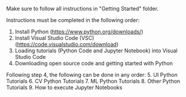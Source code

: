 Make sure to follow all instructions in "Getting Started" folder. 

Instructions must be completed in the following order:
  1. Install Python (https://www.python.org/downloads/)
  3. Install Visual Studio Code (VSC) (https://code.visualstudio.com/download)
  4. Loading tutorials (Python Code and Jupyter Notebook) into Visual Studio Code
  5. Downloading open source code and getting started with Python

Following step 4, the following can be done in any order:
  5. UI Python Tutorials
  6. CV Python Tutorials
  7. ML Python Tutorials
  8. Other Python Tutorials
  9. How to execute Jupyter Notebooks
